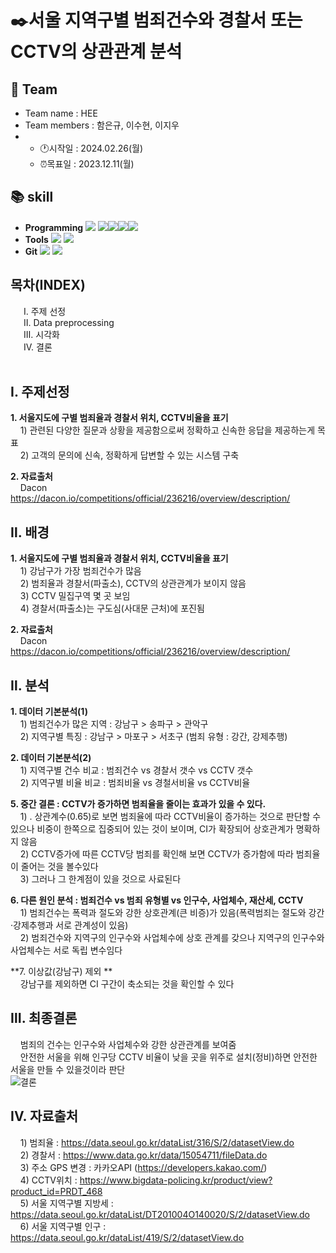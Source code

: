 # ✒️서울 지역구별 범죄건수와 경찰서 또는 CCTV의 상관관계 분석
## 👥 Team
- Team name : HEE
- Team members : 함은규, 이수현, 이지우
- * :clock1:시작일 : 2024.02.26(월)
  * ⏰목표일 : 2023.12.11(월)
## :books: skill
- **Programming** <img src="https://img.shields.io/badge/Python-3776AB?style=for-the-badge&logo=Python&logoColor=white"> <img src="https://img.shields.io/badge/Python-3776AB?style=for-the-badge&logo=Python&logoColor=white"><img src="https://img.shields.io/badge/Matplotlib-3776AB?style=for-the-badge&logo=Matplotlib&logoColor=white"><img src="https://img.shields.io/badge/Seaborn-3776AB?style=for-the-badge&logo=Seaborn&logoColor=white"><img src="https://img.shields.io/badge/Folium-3776AB?style=for-the-badge&logo=Folium&logoColor=white">
- **Tools** <img src="https://img.shields.io/badge/jupyter-F37626?style=for-the-badge&logo=jupyter&logoColor=white"> <img src="https://img.shields.io/badge/googlecolab-F9AB00?style=for-the-badge&logo=googlecolab&logoColor=white">
- **Git** <img src="https://img.shields.io/badge/Git-F05032?style=for-the-badge&logo=jupyter&logoColor=white"> <img src="https://img.shields.io/badge/github-181717?style=for-the-badge&logo=github&logoColor=white">

## 목차(INDEX)
&emsp;&ensp;Ⅰ. 주제 선정</br>&emsp;&ensp;Ⅱ. Data preprocessing</br>&emsp;&ensp;Ⅲ. 시각화</br>&emsp;&ensp;Ⅳ. 결론</br>&emsp;&ensp;

## Ⅰ. 주제선정
  **1. 서울지도에 구별 범죄율과 경찰서 위치, CCTV비율을 표기**</br>
       &nbsp;&nbsp;&nbsp; 1) 관련된 다양한 질문과 상황을 제공함으로써 정확하고 신속한 응답을 제공하는게 목표</br>
       &nbsp;&nbsp;&nbsp; 2) 고객의 문의에 신속, 정확하게 답변할 수 있는 시스템 구축</br>
       
  **2. 자료출처**</br>
       &nbsp;&nbsp;&nbsp; Dacon https://dacon.io/competitions/official/236216/overview/description/

## Ⅱ. 배경 
  **1. 서울지도에 구별 범죄율과 경찰서 위치, CCTV비율을 표기**</br>
       &nbsp;&nbsp;&nbsp; 1) 강남구가 가장 범죄건수가 많음</br>
       &nbsp;&nbsp;&nbsp; 2) 범죄율과 경찰서(파출소), CCTV의 상관관계가 보이지 않음</br>
       &nbsp;&nbsp;&nbsp; 3) CCTV 밀집구역 몇 곳 보임</br>
       &nbsp;&nbsp;&nbsp; 4) 경찰서(파출소)는 구도심(사대문 근처)에 포진됨</br>
       
  **2. 자료출처**</br>
       &nbsp;&nbsp;&nbsp; Dacon https://dacon.io/competitions/official/236216/overview/description/


## Ⅱ. 분석
**1. 데이터 기본분석(1)**</br>
       &nbsp;&nbsp;&nbsp; 1) 범죄건수가 많은 지역 : 강남구 > 송파구 > 관악구</br>
       &nbsp;&nbsp;&nbsp; 2) 지역구별 특징 : 강남구 > 마포구 > 서초구 (범죄 유형 : 강간, 강제추행)</br>
       

**2. 데이터 기본분석(2)**</br>
       &nbsp;&nbsp;&nbsp; 1) 지역구별 건수 비교 : 범죄건수 vs 경찰서 갯수 vs CCTV 갯수</br>
       &nbsp;&nbsp;&nbsp; 2) 지역구별 비율 비교 : 범죄비율 vs 경철서비율 vs CCTV비율</br>
       

**5. 중간 결론 : CCTV가 증가하면 범죄율을 줄이는 효과가 있을 수 있다.**</br>
       &nbsp;&nbsp;&nbsp; 1) . 상관계수(0.65)로 보면 범죄율에 따라 CCTV비율이 증가하는 것으로 판단할 수 있으나 비중이 한쪽으로 집중되어 있는 것이 보이며, CI가 확장되어 상호관계가 명확하지 않음</br>
       &nbsp;&nbsp;&nbsp; 2) CCTV증가에 따른 CCTV당 범죄를 확인해 보면 CCTV가 증가함에 따라 범죄율이 줄어는 것을 볼수있다</br>
       &nbsp;&nbsp;&nbsp; 3)  그러나 그 한계점이 있을 것으로 사료된다</br>
  

**6. 다른 원인 분석 : 범죄건수 vs 범죄 유형별 vs 인구수, 사업체수, 재산세, CCTV**</br>
       &nbsp;&nbsp;&nbsp; 1)  범죄건수는 폭력과 절도와 강한 상호관계(큰 비증)가 있음(폭력범죄는 절도와 강간·강제추행과 서로 관계성이 있음) </br>
       &nbsp;&nbsp;&nbsp; 2) 범죄건수와 지역구의 인구수와 사업체수에 상호 관계를 갖으나 지역구의 인구수와 사업체수는 서로 독립 변수임다</br>

**7. 이상값(강남구) 제외 **</br>
       &nbsp;&nbsp;&nbsp; 강남구를 제외하면 CI 구간이 축소되는 것을 확인할 수 있다</br>

     

## Ⅲ. 최종결론
 &nbsp;&nbsp;&nbsp; 범죄의 건수는 인구수와 사업체수와 강한 상관관계를 보여줌</br>
 &nbsp;&nbsp;&nbsp; 안전한 서울을 위해 인구당 CCTV 비율이 낮을 곳을 위주로 설치(정비)하면 안전한 서울을 만들 수 있을것이라 판단</br>
 ![결론](https://github.com/suhyun0115/crime_project/assets/151902232/314cde95-b0ec-4071-8993-285b5d3a3335)

## IV. 자료출처
 &nbsp;&nbsp;&nbsp; 1) 범죄율 : https://data.seoul.go.kr/dataList/316/S/2/datasetView.do</br>
 &nbsp;&nbsp;&nbsp; 2) 경찰서 : https://www.data.go.kr/data/15054711/fileData.do</br>
 &nbsp;&nbsp;&nbsp; 3) 주소 GPS 변경 : 카카오API (https://developers.kakao.com/)</br>
 &nbsp;&nbsp;&nbsp; 4) CCTV위치 : https://www.bigdata-policing.kr/product/view?product_id=PRDT_468</br>
 &nbsp;&nbsp;&nbsp; 5) 서울 지역구별 지방세 : https://data.seoul.go.kr/dataList/DT201004O140020/S/2/datasetView.do</br>
 &nbsp;&nbsp;&nbsp; 6) 서울 지역구별 인구 : https://data.seoul.go.kr/dataList/419/S/2/datasetView.do</br>
      
